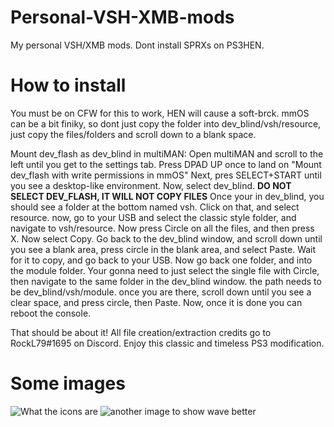 # Personal-VSH-XMB-mods
My personal VSH/XMB mods. Dont install SPRXs on PS3HEN.

# How to install

You must be on CFW for this to work, HEN will cause a soft-brck.
mmOS can be a bit finiky, so dont just copy the folder into 
dev_blind/vsh/resource, just copy the files/folders and scroll down 
to a blank space.




Mount dev_flash as dev_blind in multiMAN: Open multiMAN and scroll to the left 
until you get to the settings tab. 
Press DPAD UP once to land on "Mount dev_flash with write permissions in mmOS"
Next, pres SELECT+START until you see a desktop-like environment. 
Now, select dev_blind. **DO NOT SELECT DEV_FLASH, IT WILL NOT COPY FILES**
Once your in dev_blind, you should see a folder at the bottom named vsh.
Click on that, and select resource. now, go to your USB and select the classic style
folder, and navigate to vsh/resource. Now press Circle on all the files, and then 
press X. Now select Copy. Go back to the dev_blind window, and scroll down until you
see a blank area, press circle in the blank area, and select Paste. Wait for it
to copy, and go back to your USB. Now go back one folder, and into the module folder.
Your gonna need to just select the single file with Circle, then navigate to the same 
folder in the dev_blind window. the path needs to be dev_blind/vsh/module. once you
are there, scroll down until you see a clear space, and press circle, then Paste.
Now, once it is done you can reboot the console.

That should be about it! All file creation/extraction credits go to RockL79#1695 on Discord.
Enjoy this classic and timeless PS3 modification.

# Some images
![What the icons are](https://user-images.githubusercontent.com/94473358/203655219-572037b0-4f14-414c-93e5-f4b1f60d2b24.jpg)
![another image to show wave better](https://user-images.githubusercontent.com/94473358/203655221-5ef055dc-e8c7-4e8f-b42d-11113c7ebb1e.jpg)

